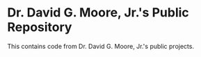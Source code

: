 # Dr. David G. Moore, Jr.'s Public Repository

This contains code from Dr. David G. Moore, Jr.'s public projects.
